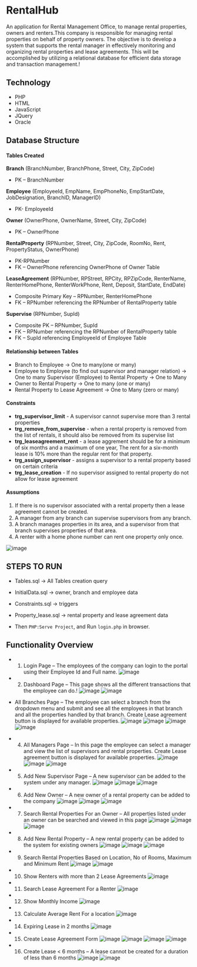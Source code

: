 # RentalHub
An application for Rental Management Office, to manage rental properties, owners and renters.This company is responsible for managing rental properties on behalf of property owners. The objective is to develop a system that supports the rental manager in effectively monitoring and organizing rental properties and lease agreements. This will be accomplished by utilizing a relational database for efficient data storage and transaction management.!



## Technology
- PHP
- HTML 
- JavaScript 
- JQuery 
- Oracle 

## Database Structure 

#### Tables Created

**Branch** (BranchNumber, BranchPhone, Street, City, ZipCode)
- PK – BranchNumber

**Employee** (EmployeeId, EmpName, EmpPhoneNo, EmpStartDate, JobDesignation, BranchID, ManagerID)
- PK- EmployeeId

**Owner** (OwnerPhone, OwnerName, Street, City, ZipCode)
- PK – OwnerPhone

**RentalProperty** (RPNumber, Street, City, ZipCode, RoomNo, Rent, PropertyStatus, OwnerPhone)
- PK-RPNumber
- FK – OwnerPhone referencing OwnerPhone of Owner Table

**LeaseAgreement** (RPNumber, RPStreet, RPCity, RPZipCode, RenterName, RenterHomePhone, RenterWorkPhone, Rent, Deposit, StartDate, EndDate)
- Composite Primary Key – RPNumber, RenterHomePhone
- FK – RPNumber referencing the RPNumber of RentalProperty table

**Supervise** (RPNumber, SupId)
- Composite PK – RPNumber, SupId
- FK – RPNumber referencing the RPNumber of RentalProperty table
- FK – SupId referencing EmployeeId of Employee Table


#### Relationship between Tables

- Branch to Employee -> One to many(one or many) 
- Employee to Employee (to find out supervisor and manager relation) -> One to many Supervisor (Employee) to Rental Property -> One to Many 
- Owner to Rental Property -> One to many (one or many) 
- Rental Property to Lease Agreement -> One to Many (zero or many) 


#### Constraints

- **trg_supervisor_limit** - A supervisor cannot supervise more than 3 rental properties
- **trg_remove_from_supervise** - when a rental property is removed from the list of rentals, it should also be removed from its supervise list
- **trg_leaseagreement_rent** - a lease aggrement should be for a minimum of six months and a maximum of one year, The rent for a six-month lease is 10% more than the regular rent for that property. 
- **trg_assign_supervisor** - assigns a supervisor to a rental property based on certain criteria
- **trg_lease_creation** - If no supervisor assigned to rental property do not allow for lease agreement


#### Assumptions

1.	If there is no supervisor associated with a rental property then a lease agreement cannot be created.
2.	A manager from any branch can supervise supervisors from any branch.
3.	A branch manages properties in its area, and a supervisor from that branch supervises properties of that area.
4.	A renter with a home phone number can rent one property only once.


![image](https://github.com/NA0724/RentalHub/assets/115744904/cb399727-14da-4836-b16f-6280a8449e29)

## STEPS TO RUN
- Tables.sql → All Tables creation query
- InitialData.sql → owner, branch and employee data
- Constraints.sql → triggers 
- Property_lease.sql → rental property and lease agreement data

- Then `PHP:Serve Project`, and Run `login.php` in browser.

 
## Functionality Overview
- 1.	Login Page – The employees of the company can login to the portal using their Employee Id and Full name.
![image](https://github.com/NA0724/RentalHub/assets/115744904/37322135-63bc-4341-86ee-54fb6bee7e57)

- 2.	Dashboard Page – This page shows all the different transactions that the employee can do.!
![image](https://github.com/NA0724/RentalHub/assets/115744904/5f0be6a7-5031-4c52-b542-d8628b172cc7)
![image](https://github.com/NA0724/RentalHub/assets/115744904/07beaebd-c464-4a5a-a409-20a5dd850a82)

- All Branches Page – The employee can select a branch from the dropdown menu and submit and see all the employees in that branch and all the properties handled by that branch. Create Lease agreement button is displayed for available properties.
![image](https://github.com/NA0724/RentalHub/assets/115744904/137956ea-a36a-4f5d-ac02-7bbc16ff0bd2)
![image](https://github.com/NA0724/RentalHub/assets/115744904/b6d95d6b-460b-4813-bd06-97a1068b2166)
![image](https://github.com/NA0724/RentalHub/assets/115744904/f0ee578a-3ddf-4fae-9984-255fb9254828)
![image](https://github.com/NA0724/RentalHub/assets/115744904/82503fcc-aa56-49b7-af57-98946038eafc)

- 4.	All Managers Page – In this page the employee can select a manager and view the list of supervisors and rental properties. Create Lease agreement button is displayed for available properties.
![image](https://github.com/NA0724/RentalHub/assets/115744904/76b4fde5-10bd-41ff-b4e3-3bc6f532f325)
![image](https://github.com/NA0724/RentalHub/assets/115744904/9b0867c2-5942-47b4-af44-cbe4580467ae)
![image](https://github.com/NA0724/RentalHub/assets/115744904/3e40dafc-fce1-40a4-8dd1-a0d2b642ad5e)

- 5.	Add New Supervisor Page – A new supervisor can be added to the system under any manager.
![image](https://github.com/NA0724/RentalHub/assets/115744904/ba29d11c-b83f-4e40-b8a4-7f0fa6b4a682)
![image](https://github.com/NA0724/RentalHub/assets/115744904/37136f83-9b04-4ebf-ac3d-1c88d190a662)
![image](https://github.com/NA0724/RentalHub/assets/115744904/fa3a13e5-ac48-4c57-9021-1a9fc4aeef74)

- 6.	Add New Owner – A new owner of a rental property can be added to the company
![image](https://github.com/NA0724/RentalHub/assets/115744904/2c22f5c6-148d-4e30-9a8d-74b71044b85b)
![image](https://github.com/NA0724/RentalHub/assets/115744904/6df48147-8207-4e6d-aea7-7c0a4392346f)
![image](https://github.com/NA0724/RentalHub/assets/115744904/710bbf72-1877-4b95-a89c-c24fe7a1f83f)

- 7.	Search Rental Properties For an Owner – All properties listed under an owner can be searched and viewed in this page
![image](https://github.com/NA0724/RentalHub/assets/115744904/5038d4a8-de18-4216-8905-b9628ebee5fc)
![image](https://github.com/NA0724/RentalHub/assets/115744904/49b3a7fe-2145-457d-a972-fea9615e9f59)
![image](https://github.com/NA0724/RentalHub/assets/115744904/84c1d0ae-cb24-4b1b-be59-afc4ed9fd9d2)

- 8.	Add New Rental Property – A new rental property can be added to the system for existing owners
![image](https://github.com/NA0724/RentalHub/assets/115744904/791ae42e-159c-4272-aaf0-90b4af1d9b4c)
![image](https://github.com/NA0724/RentalHub/assets/115744904/9b5bf967-aa2c-42a0-851e-9d0c5f186922)
![image](https://github.com/NA0724/RentalHub/assets/115744904/b3117ce7-7516-4619-ae91-a595413f3e14)

- 9.	Search Rental Properties Based on Location, No of Rooms, Maximum and Minimum Rent
![image](https://github.com/NA0724/RentalHub/assets/115744904/4be5b4be-47d2-437a-b127-9435746ab390)
![image](https://github.com/NA0724/RentalHub/assets/115744904/5650e52c-1cbc-49d6-8b76-0d2cefef1f63)

- 10.	Show Renters with more than 2 Lease Agreements
![image](https://github.com/NA0724/RentalHub/assets/115744904/db04a498-84ad-46a2-9846-74f84e304ad5)

- 11.	Search Lease Agreement For a Renter
![image](https://github.com/NA0724/RentalHub/assets/115744904/d42c103b-51ba-4831-a428-773e18b05fed)

- 12.	Show Monthly Income
![image](https://github.com/NA0724/RentalHub/assets/115744904/88c80e6a-6f5b-4c3f-a114-640e0616e827)

- 13.	Calculate Average Rent For a location
![image](https://github.com/NA0724/RentalHub/assets/115744904/e3aca164-0b6d-481d-a827-878c6c31fa40)

- 14.	Expiring Lease in 2 months
![image](https://github.com/NA0724/RentalHub/assets/115744904/c6b96630-a74e-455b-a700-75e5867a34af)

- 15.	Create Lease Agreement Form
![image](https://github.com/NA0724/RentalHub/assets/115744904/bbd19de7-ca78-4b2b-848e-733f3c839f8a)
![image](https://github.com/NA0724/RentalHub/assets/115744904/2f9ee47a-0c97-4f3a-bd37-e9f7561a3894)
![image](https://github.com/NA0724/RentalHub/assets/115744904/53eb4581-9587-471c-bdef-d0c640b0acf3)
![image](https://github.com/NA0724/RentalHub/assets/115744904/5ac68e71-e095-467a-8c0f-38d4dfe4c8ca)

- 16.	Create Lease < 6 months – A lease cannot be created for a duration of less than 6 months
![image](https://github.com/NA0724/RentalHub/assets/115744904/8cc1ca2d-55f0-4991-9130-e15aa10c117c)
![image](https://github.com/NA0724/RentalHub/assets/115744904/2493fc67-0c9f-4781-851b-1f6d9a39a1b1)














